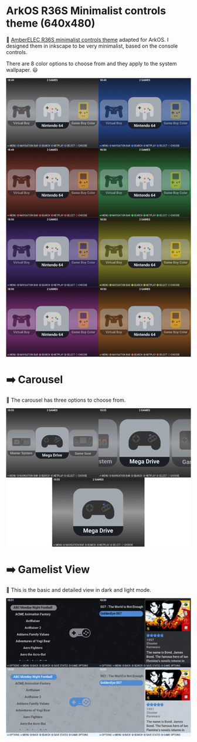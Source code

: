 # ArkOS R36S Minimalist controls theme (640x480)

:red_circle: [AmberELEC R36S minimalist controls theme](https://github.com/f4dzn99/AmberELEC-R36S-Minimalist-controls-theme) adapted for ArkOS. I designed them in inkscape to be very minimalist, based on the console controls.

There are 8 color options to choose from and they apply to the system wallpaper. :smiley:

<img width="600" heigth="1000"  src="/assets/images/image1.png">

# :arrow_right: Carousel
:red_circle: The carousel has three options to choose from.

<img width="600" heigth="1000" src="/assets/images/image2.png">

# :arrow_right: Gamelist View
:red_circle: This is the basic and detailed view in dark and light mode.

<img width="600" heigth="1000" src="/assets/images/image3.png">

